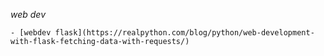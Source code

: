 
*web dev*

    - [webdev flask](https://realpython.com/blog/python/web-development-with-flask-fetching-data-with-requests/)
